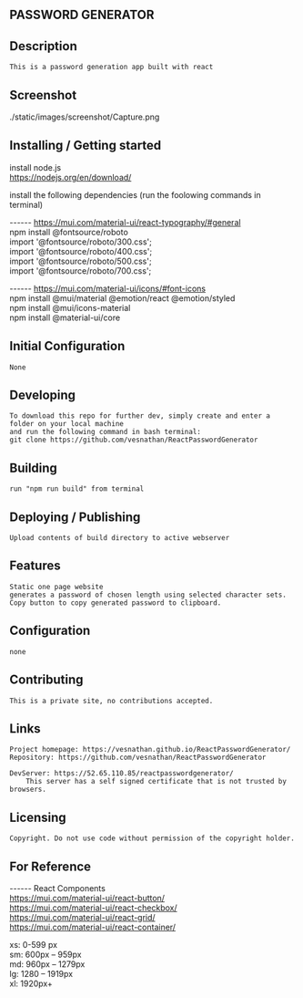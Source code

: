 ## PASSWORD GENERATOR

## Description
    This is a password generation app built with react  

## Screenshot

./static/images/screenshot/Capture.png  

## Installing / Getting started
  
install node.js  
https://nodejs.org/en/download/  
  
  
install the following dependencies (run the foolowing commands in terminal)  
  
 ------  https://mui.com/material-ui/react-typography/#general  
npm install @fontsource/roboto  
import '@fontsource/roboto/300.css';  
import '@fontsource/roboto/400.css';  
import '@fontsource/roboto/500.css';  
import '@fontsource/roboto/700.css';  
  
------  https://mui.com/material-ui/icons/#font-icons  
npm install @mui/material @emotion/react @emotion/styled  
npm install @mui/icons-material  
npm install @material-ui/core  
  
    


## Initial Configuration

    None  

## Developing

    To download this repo for further dev, simply create and enter a folder on your local machine   
    and run the following command in bash terminal:  
    git clone https://github.com/vesnathan/ReactPasswordGenerator  


## Building
    run "npm run build" from terminal  

## Deploying / Publishing

    Upload contents of build directory to active webserver  

## Features
    Static one page website  
    generates a password of chosen length using selected character sets. Copy button to copy generated password to clipboard.  

## Configuration

    none  

## Contributing

    This is a private site, no contributions accepted.  

## Links

    Project homepage: https://vesnathan.github.io/ReactPasswordGenerator/  
    Repository: https://github.com/vesnathan/ReactPasswordGenerator  

    DevServer: https://52.65.110.85/reactpasswordgenerator/  
        This server has a self signed certificate that is not trusted by browsers.  

## Licensing

    Copyright. Do not use code without permission of the copyright holder.  

## For Reference
------  React Components  
https://mui.com/material-ui/react-button/  
https://mui.com/material-ui/react-checkbox/  
https://mui.com/material-ui/react-grid/  
https://mui.com/material-ui/react-container/  


xs: 0-599 px  
sm: 600px – 959px  
md: 960px – 1279px  
lg: 1280 – 1919px  
xl: 1920px+  
